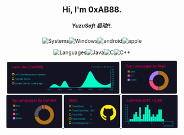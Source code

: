 <h2 align="center">Hi, I'm 0xAB88.</h2>
<em><h5 align="center">YuzuSoft 启动!!.</h5></em>

<!-- systems -->
<p align="center">
<img
src="https://shields.io/badge/-systems-black?style=for-the-badge"
alt="Systems"><img
src="https://img.shields.io/badge/Windows-0078D6?style=for-the-badge&logo=windows&logoColor=white"
alt="Windows"/><img
src="https://img.shields.io/badge/Android-3DDC84?style=for-the-badge&logo=android&logoColor=white"
alt="android"/><img
src="https://img.shields.io/badge/Apple-white?style=for-the-badge&logo=apple&logoColor=gray"
alt="apple"/>
  
  
</p>

<!-- languages -->
<p align="center">
<img
src="https://shields.io/badge/-languages-blue?style=for-the-badge"
alt="Languages"><img
src="https://img.shields.io/badge/Java-ED8B00?style=for-the-badge&logo=java&logoColor=white"
alt="Java"><img
src="https://img.shields.io/badge/C-00599C?style=for-the-badge&logo=c&logoColor=white"
alt="C"><img
src="https://img.shields.io/badge/C%2B%2B-00599C?style=for-the-badge&logo=c%2B%2B&logoColor=white"
alt="C++">
</p>

<!-- stats -->
<a href="https://github.com/vn7n24fzkq/github-profile-summary-cards">
<p align="center">
<img width="60%" alt="Profile Details" src="https://raw.githubusercontent.com/ciallo-dev/ciallo-dev/main/profile-summary-card-output/2077/0-profile-details.svg" />
<img width="30%" alt="Profile Details" src="https://raw.githubusercontent.com/ciallo-dev/ciallo-dev/main/profile-summary-card-output/2077/1-repos-per-language.svg" />
<img width="30%" alt="Profile Details" src="https://raw.githubusercontent.com/ciallo-dev/ciallo-dev/main/profile-summary-card-output/2077/2-most-commit-language.svg" />
<img width="30%" alt="Profile Details" src="https://raw.githubusercontent.com/ciallo-dev/ciallo-dev/main/profile-summary-card-output/2077/3-stats.svg" />
<img width="30%" alt="Profile Details" src="https://raw.githubusercontent.com/ciallo-dev/ciallo-dev/main/profile-summary-card-output/2077/4-productive-time.svg" />
</p>
</a>
